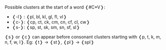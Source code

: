 

Possible clusters at the start of a word ❬#C\*V❭:

- ❬-l❭ : ❬pl, bl, kl, gl, fl, vl❭
- ❬c-❭: ❬cp, ct, ck, cm, cn, cf, cl, cw❭
- ❬s-❭: ❬sp, st, sk, sm, sn, sf, sl❭

❬s❭ or ❬c❭ can appear before consonant clusters starting with ❬p, t, k, m, n, f, w, l❭.
Eg: ❬t❭ -> ❬st❭, ❬pl❭ -> ❬spl❭
